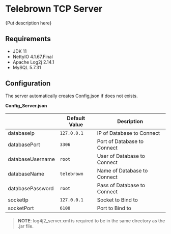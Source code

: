 # Telebrown TCP Server

{Put description here}

##  Requirements
- JDK 11
- NettyIO 4.1.67.Final
- Apache Log2j 2.14.1
- MySQL 5.7.31

## Configuration
The server automatically creates Config,json if does not exists.

**Config_Server.json**

|                |Default Value                  |Desription                   |
|----------------|-------------------------------|-----------------------------|
|databaseIp		 |`127.0.0.1`			         |IP of Database to Connect    |
|databasePort    |`3306`         			     |Port of Database to Connect  |
|databaseUsername|`root`         			     |User of Database to Connect  |
|databaseName    |`telebrown`         			 |Name of Database to Connect  |
|databasePassword|`root`						 |Pass of Database to Connect  |
|socketIp		 |`127.0.0.1`					 |Socket to Bind to			   |
|socketPort		 |`6100`					 	 |Port to Bind to			   |

> **NOTE**: log4j2_server.xml is required to be in the same directory as the .jar file.

